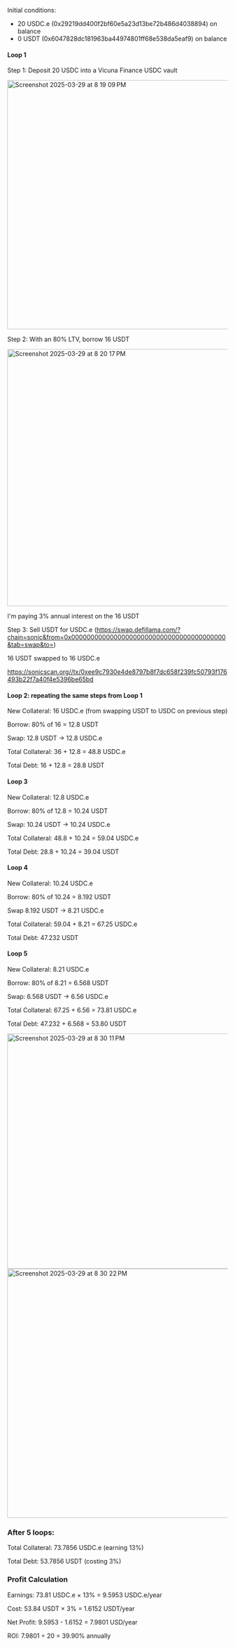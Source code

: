 Initial conditions:

- 20 USDC.e (0x29219dd400f2bf60e5a23d13be72b486d4038894) on balance
- 0 USDT (0x6047828dc181963ba44974801ff68e538da5eaf9) on balance

#### Loop 1

Step 1: Deposit 20 USDC into a Vicuna Finance USDC vault

<img width="568" alt="Screenshot 2025-03-29 at 8 19 09 PM" src="https://github.com/user-attachments/assets/7e52da6e-9f6c-464c-ba6e-cc0b10709d65" />


Step 2: With an 80% LTV, borrow 16 USDT

<img width="586" alt="Screenshot 2025-03-29 at 8 20 17 PM" src="https://github.com/user-attachments/assets/3d72f0fd-0102-41cc-b4dc-d5a777d88c13" />

I'm paying 3% annual interest on the 16 USDT

Step 3: Sell USDT for USDC.e (https://swap.defillama.com/?chain=sonic&from=0x0000000000000000000000000000000000000000&tab=swap&to=)

16 USDT swapped to 16 USDC.e

https://sonicscan.org//tx/0xee9c7930e4de8797b8f7dc658f239fc50793f176493b22f7a40f4e5396be65bd

#### Loop 2: repeating the same steps from Loop 1

New Collateral: 16 USDC.e (from swapping USDT to USDC on previous step)

Borrow: 80% of 16 = 12.8 USDT

Swap: 12.8 USDT → 12.8 USDC.e

Total Collateral: 36 + 12.8 = 48.8 USDC.e

Total Debt: 16 + 12.8 = 28.8 USDT


#### Loop 3

New Collateral: 12.8 USDC.e

Borrow: 80% of 12.8 = 10.24 USDT

Swap: 10.24 USDT → 10.24 USDC.e

Total Collateral: 48.8 + 10.24 = 59.04 USDC.e

Total Debt: 28.8 + 10.24 = 39.04 USDT

#### Loop 4

New Collateral: 10.24 USDC.e

Borrow: 80% of 10.24 = 8.192 USDT

Swap 8.192 USDT → 8.21 USDC.e

Total Collateral: 59.04 + 8.21 = 67.25 USDC.e

Total Debt: 47.232 USDT

#### Loop 5

New Collateral: 8.21 USDC.e

Borrow: 80% of 8.21 = 6.568 USDT

Swap: 6.568 USDT → 6.56 USDC.e

Total Collateral: 67.25 + 6.56 = 73.81 USDC.e

Total Debt: 47.232 + 6.568 = 53.80 USDT

<img width="536" alt="Screenshot 2025-03-29 at 8 30 11 PM" src="https://github.com/user-attachments/assets/b078fe96-a880-40d9-bdcc-21c248efbce8" />

<img width="568" alt="Screenshot 2025-03-29 at 8 30 22 PM" src="https://github.com/user-attachments/assets/4207dadf-026e-4ed0-8f7c-62ae9a739774" />


### After 5 loops:

Total Collateral: 73.7856 USDC.e (earning 13%)

Total Debt: 53.7856 USDT (costing 3%)

### Profit Calculation

Earnings: 73.81 USDC.e × 13% = 9.5953 USDC.e/year

Cost: 53.84 USDT × 3% = 1.6152 USDT/year

Net Profit: 9.5953 - 1.6152 = 7.9801 USD/year

ROI: 7.9801 ÷ 20 = 39.90% annually





